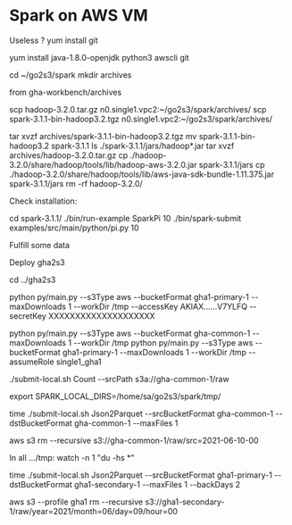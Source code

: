 # Spark on AWS VM

Useless ?
yum install git

yum install java-1.8.0-openjdk python3 awscli git


cd ~/go2s3/spark
mkdir archives

from gha-workbench/archives

scp hadoop-3.2.0.tar.gz  n0.single1.vpc2:~/go2s3/spark/archives/
scp spark-3.1.1-bin-hadoop3.2.tgz  n0.single1.vpc2:~/go2s3/spark/archives/

tar xvzf archives/spark-3.1.1-bin-hadoop3.2.tgz
mv spark-3.1.1-bin-hadoop3.2 spark-3.1.1
ls ./spark-3.1.1/jars/hadoop*.jar
tar xvzf archives/hadoop-3.2.0.tar.gz
cp ./hadoop-3.2.0/share/hadoop/tools/lib/hadoop-aws-3.2.0.jar spark-3.1.1/jars
cp ./hadoop-3.2.0/share/hadoop/tools/lib/aws-java-sdk-bundle-1.11.375.jar spark-3.1.1/jars
rm -rf hadoop-3.2.0/

Check installation:

cd spark-3.1.1/
./bin/run-example SparkPi 10
./bin/spark-submit examples/src/main/python/pi.py 10

Fulfill some data

Deploy gha2s3

cd ../gha2s3

python py/main.py --s3Type aws --bucketFormat gha1-primary-1 --maxDownloads 1 --workDir /tmp --accessKey AKIAX......V7YLFQ --secretKey XXXXXXXXXXXXXXXXXXXX

python py/main.py --s3Type aws --bucketFormat gha-common-1 --maxDownloads 1 --workDir /tmp
python py/main.py --s3Type aws --bucketFormat gha1-primary-1 --maxDownloads 1 --workDir /tmp --assumeRole single1_gha1

./submit-local.sh Count --srcPath s3a://gha-common-1/raw

export SPARK_LOCAL_DIRS=/home/sa/go2s3/spark/tmp/

time ./submit-local.sh Json2Parquet --srcBucketFormat gha-common-1 --dstBucketFormat gha-common-1 --maxFiles 1

aws s3 rm --recursive s3://gha-common-1/raw/src=2021-06-10-00

In all .../tmp:
watch -n 1 "du -hs *"

time ./submit-local.sh Json2Parquet --srcBucketFormat gha1-primary-1 --dstBucketFormat gha1-secondary-1 --maxFiles 1 --backDays 2

aws s3 --profile gha1 rm --recursive s3://gha1-secondary-1/raw/year=2021/month=06/day=09/hour=00

